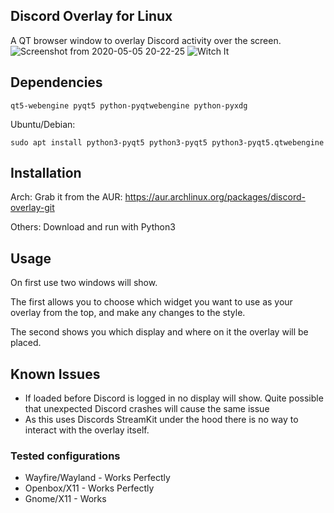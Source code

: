 ## Discord Overlay for Linux

A QT browser window to overlay Discord activity over the screen.
![Screenshot from 2020-05-05 20-22-25](https://user-images.githubusercontent.com/42376598/81101265-274ea100-8f0e-11ea-83dc-1a5476bffe3d.png)
![Witch It](https://user-images.githubusercontent.com/964775/81019917-99b47800-8e5f-11ea-9514-2b3cef24ebbf.png)


## Dependencies

`qt5-webengine pyqt5 python-pyqtwebengine python-pyxdg`

Ubuntu/Debian:

`sudo apt install python3-pyqt5 python3-pyqt5 python3-pyqt5.qtwebengine`


## Installation

Arch: 
Grab it from the AUR: https://aur.archlinux.org/packages/discord-overlay-git

Others:
Download and run with Python3

## Usage

On first use two windows will show.

The first allows you to choose which widget you want to use as your overlay from the top, and make any changes to the style. 

The second shows you which display and where on it the overlay will be placed.

## Known Issues
- If loaded before Discord is logged in no display will show. Quite possible that unexpected Discord crashes will cause the same issue
- As this uses Discords StreamKit under the hood there is no way to interact with the overlay itself.

### Tested configurations

- Wayfire/Wayland - Works Perfectly
- Openbox/X11     - Works Perfectly
- Gnome/X11       - Works
